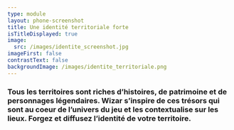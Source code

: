 ```yaml
---
type: module
layout: phone-screenshot
title: Une identité territoriale forte
isTitleDisplayed: true
image:
  src: /images/identite_screenshot.jpg
imageFirst: false
contrastText: false
backgroundImage: /images/identite_territoriale.png
---
```

### Tous les territoires sont **riches d’histoires**, de **patrimoine** et de personnages légendaires. Wizar s’inspire de ces trésors qui sont au coeur de l’univers du jeu et les contextualise sur les lieux. Forgez et diffusez l’identité de votre territoire.
